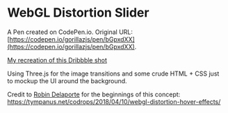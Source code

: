 # WebGL Distortion Slider

A Pen created on CodePen.io. Original URL: [https://codepen.io/gorillazjs/pen/bGpxdXX](https://codepen.io/gorillazjs/pen/bGpxdXX).

<a href="https://dribbble.com/shots/4537300-WWF-Header-Transition">My recreation of this Dribbble shot</a>

Using Three.js for the image transitions and some crude HTML + CSS just to mockup the UI around the background.

Credit to <a href="http://robindelaporte.fr/">Robin Delaporte</a> for the beginnings of this concept: https://tympanus.net/codrops/2018/04/10/webgl-distortion-hover-effects/
